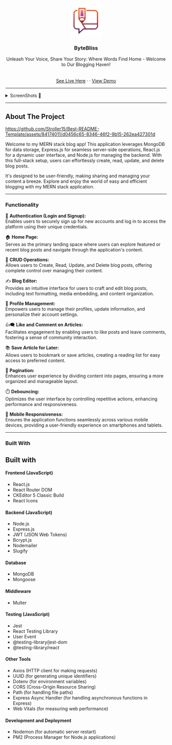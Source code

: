 
<a name="readme-top"></a>

<!-- PROJECT LOGO -->
<br />
<div align="center">
  <a href="https://github.com/othneildrew/Best-README-Template">
    <img src="Frontend/public/favicon.png" alt="Logo" width="100" height="100">
  </a>

  <h3 align="center">ByteBliss</h3>

  <p align="center">
    Unleash Your Voice, Share Your Story: Where Words Find Home - Welcome to Our Blogging Haven!
    <br />
<!--     <a href="https://github.com/othneildrew/Best-README-Template"><strong>Explore the docs »</strong></a> -->
    <br />
    <br />
    <a href="https://github.com/Stroller15/Best-README-Template/assets/84174011/d0456c65-8346-46f2-9b15-262ea427301d">See Live Here</a>
    ·
<!--     <a href="https://github.com/othneildrew/Best-README-Template/issues">Report Bug</a> -->
    ·
    <a href="https://github.com/Stroller15/Best-README-Template/assets/84174011/d0456c65-8346-46f2-9b15-262ea427301d">View Demo</a>
  </p>
</div>

<hr>


<!-- Screenshots -->

<details>
  <summary>ScreenShots 📸</summary>
  <ol>
    
   ![image](https://github.com/Stroller15/ByteBliss-/assets/84174011/3ad8f240-e631-4ed3-bf60-c21779f7fa15)

   ![image](https://github.com/Stroller15/ByteBliss-/assets/84174011/e02093f1-9a53-482c-82f1-f03b1a791918)

   ![image](https://github.com/Stroller15/ByteBliss-/assets/84174011/2180fcc9-6d07-47f3-8c46-a0d6dea20993)

  ![image](https://github.com/Stroller15/ByteBliss-/assets/84174011/503cf1d0-dc87-47de-ac00-ac7adfebb3dd)

  ![image](https://github.com/Stroller15/ByteBliss-/assets/84174011/ff96c20d-4369-426e-b59c-daac6fdc5db1)

  ![image](https://github.com/Stroller15/ByteBliss-/assets/84174011/be62f1e1-095c-4039-98aa-02d26a34c7bf)

  ![image](https://github.com/Stroller15/ByteBliss-/assets/84174011/593c2184-2d6e-4082-9a82-5310586b3e1e)

  ![image](https://github.com/Stroller15/ByteBliss-/assets/84174011/8ec07161-30d9-43da-abf2-d1338ff48a14)

  ![image](https://github.com/Stroller15/ByteBliss-/assets/84174011/c7b2e969-fe3c-45c0-b06f-6a09a4b6333e)

  </ol>
</details>

<hr>

<!-- ABOUT THE PROJECT -->
## About The Project
<!-- Video -->
https://github.com/Stroller15/Best-README-Template/assets/84174011/d0456c65-8346-46f2-9b15-262ea427301d


<p> Welcome to my MERN stack blog app! This application leverages MongoDB for data storage, Express.js for seamless server-side operations, React.js for a dynamic user interface, and Node.js for managing the backend. With this full-stack setup, users can effortlessly create, read, update, and delete blog posts. </p>
  
<p>It's designed to be user-friendly, making sharing and managing your content a breeze. Explore and enjoy the world of easy and efficient blogging with my MERN stack application.</p>



<hr>

<!-- Functionality of PROJECT -->
### Functionality

🔐 **Authentication (Login and Signup):** <br>
Enables users to securely sign up for new accounts and log in to access the platform using their unique credentials.

🏠 **Home Page:** <br>
Serves as the primary landing space where users can explore featured or recent blog posts and navigate through the application's content.

📝 **CRUD Operations:** <br>
Allows users to Create, Read, Update, and Delete blog posts, offering complete control over managing their content.

✍️ **Blog Editor:** <br>
Provides an intuitive interface for users to craft and edit blog posts, including text formatting, media embedding, and content organization.

👤 **Profile Management:** <br>
Empowers users to manage their profiles, update information, and personalize their account settings.

👍🗨️ **Like and Comment on Articles:** <br>
Facilitates engagement by enabling users to like posts and leave comments, fostering a sense of community interaction.

📚 **Save Article for Later:** <br>
Allows users to bookmark or save articles, creating a reading list for easy access to preferred content.

📄 **Pagination:** <br>
Enhances user experience by dividing content into pages, ensuring a more organized and manageable layout.

⏱️ **Debouncing:** <br>
Optimizes the user interface by controlling repetitive actions, enhancing performance and responsiveness.

📱 **Mobile Responsiveness:** <br>
Ensures the application functions seamlessly across various mobile devices, providing a user-friendly experience on smartphones and tablets.

<hr>

<!-- Built With -->

### Built With

## Built with

#### Frontend (JavaScript)
- React.js
- React Router DOM
- CKEditor 5 Classic Build
- React Icons

#### Backend (JavaScript)
- Node.js
- Express.js
- JWT (JSON Web Tokens)
- Bcrypt.js
- Nodemailer
- Slugify

#### Database
- MongoDB
- Mongoose

#### Middleware
- Multer

#### Testing (JavaScript)
- Jest
- React Testing Library
- User Event
- @testing-library/jest-dom
- @testing-library/react

#### Other Tools
- Axios (HTTP client for making requests)
- UUID (for generating unique identifiers)
- Dotenv (for environment variables)
- CORS (Cross-Origin Resource Sharing)
- Path (for handling file paths)
- Express Async Handler (for handling asynchronous functions in Express)
- Web Vitals (for measuring web performance)

#### Development and Deployment
- Nodemon (for automatic server restart)
- PM2 (Process Manager for Node.js applications)


















